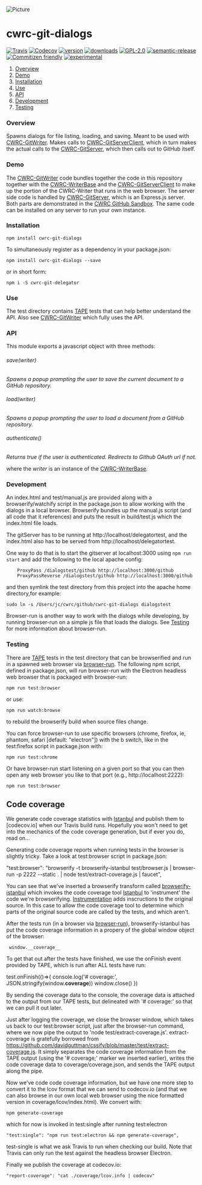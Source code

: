 ![Picture](http://www.cwrc.ca/wp-content/uploads/2010/12/CWRC_Dec-2-10_smaller.png)

# cwrc-git-dialogs

[![Travis](https://img.shields.io/travis/jchartrand/cwrc-git-dialogs.svg)](https://travis-ci.org/jchartrand/cwrc-git-dialogs)
[![Codecov](https://img.shields.io/codecov/c/github/jchartrand/cwrc-git-dialogs.svg)](https://codecov.io/gh/jchartrand/cwrc-git-dialogs)
[![version](https://img.shields.io/npm/v/cwrc-git-dialogs.svg)](http://npm.im/cwrc-git-dialogs)
[![downloads](https://img.shields.io/npm/dm/cwrc-git-dialogs.svg)](http://npm-stat.com/charts.html?package=cwrc-git-dialogs&from=2015-08-01)
[![GPL-2.0](https://img.shields.io/npm/l/cwrc-git-dialogs.svg)](http://opensource.org/licenses/GPL-2.0)
[![semantic-release](https://img.shields.io/badge/%20%20%F0%9F%93%A6%F0%9F%9A%80-semantic--release-e10079.svg)](https://github.com/semantic-release/semantic-release)
[![Commitizen friendly](https://img.shields.io/badge/commitizen-friendly-brightgreen.svg)](http://commitizen.github.io/cz-cli/)
[![experimental](http://badges.github.io/stability-badges/dist/experimental.svg)](http://github.com/badges/stability-badges)

1. [Overview](#overview)
1. [Demo](#demo)
1. [Installation](#installation)
1. [Use](#use)
1. [API](#api)
1. [Development](#development)
1. [Testing](#testing)


### Overview

Spawns dialogs for file listing, loading, and saving.  Meant to be used with [CWRC-GitWriter](https://github.com/jchartrand/CWRC-GitWriter).  Makes calls to [CWRC-GitServerClient](https://github.com/jchartrand/CWRC-GitServerClient), which in turn makes the actual calls to the [CWRC-GitServer](https://github.com/jchartrand/CWRC-GitServer), which then calls out to GitHub itself.

### Demo 

The [CWRC-GitWriter](https://github.com/jchartrand/CWRC-GitWriter) code bundles together the code in this repository together with the [CWRC-WriterBase](https://github.com/jchartrand/CWRC-WriterBase) and the [CWRC-GitServerClient](https://github.com/jchartrand/CWRC-GitServerClient) to make up the portion of the CWRC-Writer that runs in the web browser.  The server side code is handled by [CWRC-GitServer](https://github.com/jchartrand/CWRC-GitServer), which is an Express.js server.  Both parts are demonstrated in the [CWRC GitHub Sandbox](http://208.75.74.217/editor_github.html). The same code can be installed on any server to run your own instance.

### Installation

`npm install cwrc-git-dialogs`   

To simultaneously register as a dependency in your package.json:

`npm install cwrc-git-dialogs --save`   

or in short form:

`npm i -S cwrc-git-delegator`

### Use

The test directory contains [TAPE](https://github.com/substack/tape) tests that can help better understand the API. Also see [CWRC-GitWriter](https://github.com/jchartrand/CWRC-GitWriter) which fully uses the API.

### API

This module exports a javascript object with three methods:

###### save(writer)
*Spawns a popup prompting the user to save the current document to a GitHub repository.*

###### load(writer)
*Spawns a popup prompting the user to load a document from a GitHub repository.*

###### authenticate()
*Returns true if the user is authenticated.  Redirects to Github OAuth url if not.*

where the *writer* is an instance of the [CWRC-WriterBase](https://github.com/jchartrand/CWRC-WriterBase).  

### Development

An index.html and test/manual.js are provided along with a browserify/watchify script in the package.json to allow working with the dialogs in a local browser.  Browserify bundles up the manual.js script (and all code that it references) and puts the result in build/test.js which the index.html file loads.  

The gitServer has to be running at http://localhost/delegatortest, and the index.html
also has to be served from http://localhost/delegatortest.
    
One way to do that is to start the gitserver at localhost:3000 using `npm run start` and 
add the following to the local apache config:

```
    ProxyPass /dialogstest/github http://localhost:3000/github
    ProxyPassReverse /dialogstest/github http://localhost:3000/github
```

and then symlink the test directory from this project into the apache home directory,for example:

`sudo ln -s /Users/jc/cwrc/github/cwrc-git-dialogs dialogstest`

Browser-run is another way to work with the dialogs while developing, by running browser-run on a simple js file that loads the dialogs.  See [Testing](#testing) for more information about browser-run.

### Testing

There are [TAPE](https://github.com/substack/tape) tests in the test directory that can be browserified and run in a spawned web browser via [browser-run](https://github.com/juliangruber/browser-run).  The following npm script, defined in package.json, will run browser-run with the Electron headless web browser that is packaged with browser-run:

```
npm run test:browser
```

or use:

```
npm run watch:browse
```

to rebuild the browserify build when source files change.

You can force browser-run to use specific browsers (chrome, firefox, ie, phantom, safari  [default: "electron"]) with the b switch, like in the test:firefox script in package.json with:

```
npm run test:chrome
```

 Or have browser-run start listening on a given port so that you can then open any web browser you like to that port (e.g., http://localhost:2222):

```
npm run test:browser
```
## Code coverage

We generate code coverage statistics with [Istanbul](https://www.npmjs.com/package/istanbul) and publish them to [codecov.io] when our Travis build runs.  Hopefully you won't need to get into the mechanics of the code coverage generation, but if ever you do, read on...

Generating code coverage reports when running tests in the browser is slightly tricky.  Take a look at test:browser script in package.json:

"test:browser": "browserify -t browserify-istanbul test/browser.js | browser-run  -p 2222 --static .  | node test/extract-coverage.js | faucet",

You can see that we've inserted a browserify transform called [browserify-istanbul](https://www.npmjs.com/package/browserify-istanbul) which invokes the code coverage tool [Istanbul](https://www.npmjs.com/package/istanbul) to 'instrument' the code we're browserifying.  [Instrumentation](https://en.wikipedia.org/wiki/Instrumentation_(computer_programming)) adds inscructions to the original source. In this case to allow the code coverage tool to determine which parts of the original source code are called by the tests, and which aren't.

After the tests run (in a browser via [browser-run](https://github.com/juliangruber/browser-run)), browserify-istanbul has put the code coverage information in a propery of the global window object of the browser:

``` window.__coverage__```

To get that out after the tests have finished, we use the onFinish event provided by TAPE, which is run after ALL tests have run:

test.onFinish(()=>{
        console.log('# coverage:', JSON.stringify(window.__coverage__))
        window.close()
    })

By sending the coverage data to the console, the coverage data is attached to the output from our TAPE tests, but delineated with '# coverage:'  so that we can pull it out later.

Just after logging the coverage, we close the browser window, which takes us back to our test:browser script, just after the browser-run command, where we now pipe the output to 'node test/extract-coverage.js'.  extract-coverage is gratefully borrowed from https://github.com/davidguttman/cssify/blob/master/test/extract-coverage.js.  It simply separates the code coverage information from the TAPE output (using the '# coverage;' marker we inserted earlier), writes the code coverage data to coverage/coverage.json, and sends the TAPE output along the pipe.

Now we've code code coverage information, but we have one more step to convert it to the lcov format that we can send to codecov.io (and that we can also browse in our own local web browser using the nice formatted version in coverage/lcov/index.html).  We convert with:

``` 
npm generate-coverage 
```

which for now is invoked in test:single after running test:electron

```
"test:single": "npm run test:electron && npm generate-coverage",
```

test-single is what we ask Travis to run when checking our build.  Note that Travis can only run the test against the headless browser Electron.

Finally we publish the coverage at codecov.io:

```
"report-coverage": "cat ./coverage/lcov.info | codecov"
```



